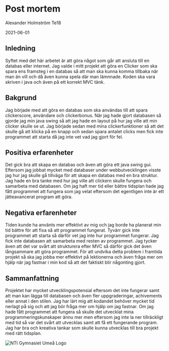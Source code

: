 # Post mortem

Alexander Holmström Te18 

2021-06-01

## Inledning
Syftet med det här arbetet är att göra något som går att ansluta till en databas eller internet. Jag valde i mitt projekt att göra en Clicker som ska spara ens framsteg i en databas så att man ska kunna komma tillbaka när man än vill och då även kunna spela där man lämnnade. Koden ska vara skriven i java och även på ett korrekt MVC tänk. 


## Bakgrund
Jag började med att göra en databas som ska användas till att spara clickerscore, användare och clickerbonus. När jag hade gjort databasen så gjorde jag min java swing så att jag hade en layout på hur jag ville att min clicker skulle se ut. Jag började sedan med mina clickerfunktioner så att det skulle gå att klicka på en knapp och sedan spara antalet clicks men fick inte programmet att starta då jag inte vet vad jag gjort för fel. 


## Positiva erfarenheter
Det gick bra att skapa en databas och även att göra ett java swing gui. Eftersom jag jobbat mycket med databaser under webbutvecklingen visste jag hur jag skulle gå tillväga för att skapa en databas med en bra struktur. Jag hade en bra tanke med hur jag ville att clickern skulle fungera och samarbeta med databasen. Om jag haft mer tid eller bättre tidsplan hade jag fått programmet att fungera som jag velat eftersom det egentligen inte är ett jätteavancerat program att göra. 

 
## Negativa erfarenheter
Tiden kunde ha använts mer effektivt av mig och jag borde ha planerat min tid bättre för att fixa så att programmet fungerat. Tyvärr gick inte programmet att starta så därför vet jag inte hur programmet fungerar. Jag fick inte databasen att samarbeta med resten av programmet. Jag tycker även att det var svårt att strukturera efter MVC så därför gick det även långsammare att göra programmet. För att undvika detta problem i framtida projekt så ska jag jobba mer effektivt på lektionerna och även fråga mer om hjälp när jag fastnar i min kod så att det faktiskt blir någonting gjort. 


## Sammanfattning
Projektet har mycket utvecklingspotensial eftersom det inte fungerar samt att man kan lägga till databasen och även fler uppgraderingar, achivements eller annat i den stilen. Jag har lärt mig att kodandet behöver mycket tid nerlagt på sig och att jag bör fråga mer om hjälp om jag fastnar. Om jag hade fått programmet att fungera så skulle det utvecklat mina programmeringskunskaper ännu mer men eftersom jag inte la ner tillräckligt med tid så var det svårt att utvecklas samt att få ett fungerande program. Jag har bra och kreativa tankar som skulle kunna utvecklas till bra projekt med rätt tidsplan. 


![NTI Gymnasiet Umeå Logo](https://raw.githubusercontent.com/jensnti/Webbprojekt/master/mallar/nti_logo_white_umea.svg)
